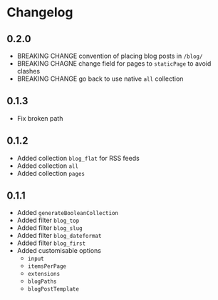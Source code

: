 # Changelog

## 0.2.0

 * BREAKING CHANGE convention of placing blog posts in `/blog/`
 * BREAKING CHAGNE change field for pages to `staticPage` to avoid clashes
 * BREAKING CHANGE go back to use native `all` collection

## 0.1.3

 * Fix broken path

## 0.1.2

 * Added collection `blog_flat` for RSS feeds
 * Added collection `all`
 * Added collection `pages`

## 0.1.1

 * Added `generateBooleanCollection`
 * Added filter `blog_top`
 * Added filter `blog_slug`
 * Added filter `blog_dateformat`
 * Added filter `blog_first`
 * Added customisable options
   * `input`
   * `itemsPerPage`
   * `extensions`
   * `blogPaths`
   * `blogPostTemplate`

